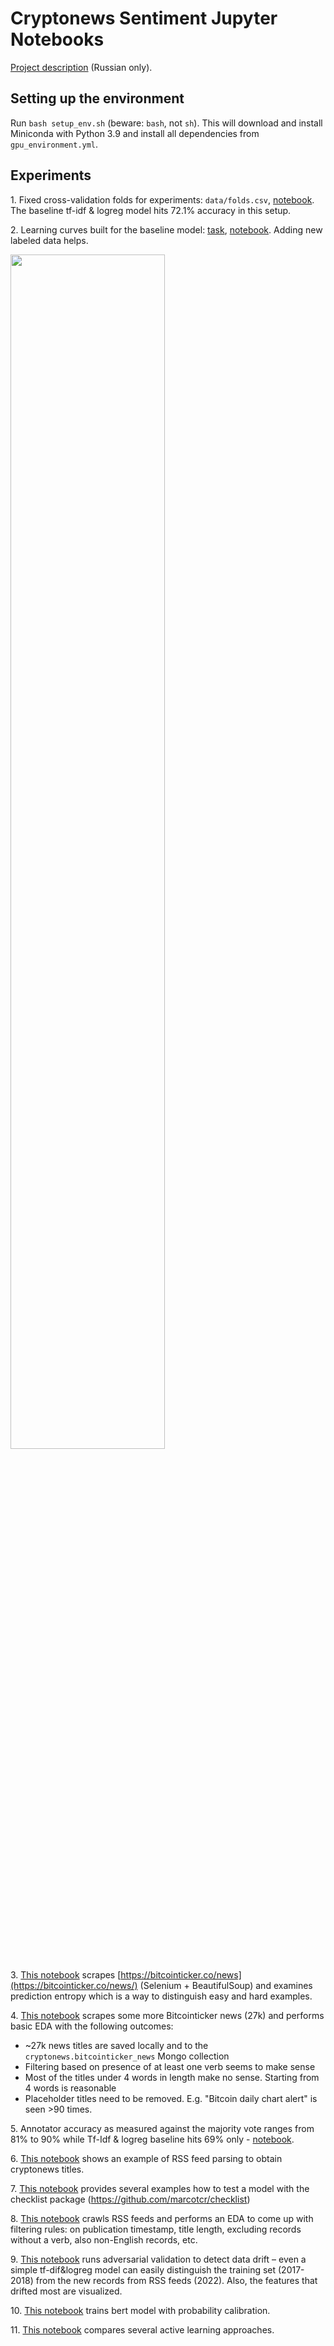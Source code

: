 # Cryptonews Sentiment Jupyter Notebooks

[Project description](https://www.notion.so/42e0593fcf9d48a78f503c7a3d0bc619) (Russian only).

## Setting up the environment 

Run `bash setup_env.sh` (beware: `bash`, not `sh`). This will download and install Miniconda with Python 3.9 and install all dependencies from `gpu_environment.yml`.

## Experiments

1\. Fixed cross-validation folds for experiments: `data/folds.csv`, [notebook](notebooks/20220411_btc_4500_titles_fix_folds_for_validations.ipynb). The baseline tf-idf & logreg model hits 72.1% accuracy in this setup. 

2\. Learning curves built for the baseline model: [task](https://www.notion.so/a74951e4e815480584dea7d61ddce6cc?v=dbfdb1207d0e451b827d3c5041ed0cfd&p=41d93e8bcd0a47949d0ed92f0f6592eb), [notebook](notebooks/20220408_btc_4500_titles_logit_tfidf_learning_curves.ipynb). Adding new labeled data helps.

<img src="figures/20220408_learning_curves_baseline_model_4500_titles.png" width=70% />

3\. [This notebook](notebooks/20220413_scrape_bitcointicker_news_prepare_batches_for_annotation.ipynb) scrapes [https://bitcointicker.co/news](https://bitcointicker.co/news/) (Selenium + BeautifulSoup) and examines prediction entropy which is a way to distinguish easy and hard examples. 

4\. [This notebook](notebooks/20220415_scrape_bitcointicker_news_perform_eda.ipynb) scrapes some more Bitcointicker news (27k) and performs basic EDA with the following outcomes:

- ~27k news titles are saved locally and to the `cryptonews.bitcointicker_news` Mongo collection
- Filtering based on presence of at least one verb seems to make sense
- Most of the titles under 4 words in length make no sense. Starting from 4 words is reasonable
- Placeholder titles need to be removed. E.g. "Bitcoin daily chart alert" is seen >90 times. 

5\. Annotator accuracy as measured against the majority vote ranges from 81% to 90% while Tf-Idf & logreg baseline hits 69% only - [notebook](notebooks/20220420_analyze_amt_assessment_two_trial_batches.ipynb).

6\. [This notebook](notebooks/20220426_RSS_parser_example.ipynb) shows an example of RSS feed parsing to obtain cryptonews titles.

7\. [This notebook](notebooks/20220430_btc_4500_titles_and_assessment_data_checklist.ipynb) provides several examples how to test a model with the checklist package (https://github.com/marcotcr/checklist)

8\. [This notebook](notebooks/20220530_get_rss_feed_news_perform_eda.ipynb) crawls RSS feeds and performs an EDA to come up with filtering rules: on publication timestamp, title length, excluding records without a verb, also non-English records, etc.

9\. [This notebook](notebooks/20220530_adversarial_validation_for_data_drift_train_vs_recent_rss_feeds.ipynb) runs adversarial validation to detect data drift – even a simple tf-dif&logreg model can easily distinguish the training set (2017-2018) from the new records from RSS feeds (2022). Also, the features that drifted most are visualized.

10\. [This notebook](notebooks/20220625_calibrate_bert_probs.ipynb) trains bert model with probability calibration.

11\. [This notebook](notebooks/20220418_active_learning_survey.ipynb) compares several active learning approaches.